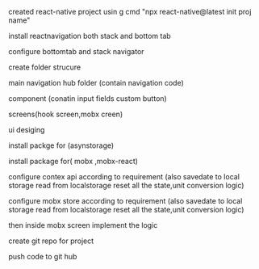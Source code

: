created react-native project usin g cmd "npx react-native@latest init proj name"

install reactnavigation both stack and bottom tab

configure bottomtab and stack navigator

create folder strucure

main navigation hub folder (contain navigation code)

component (conatin input fields custom button)

screens(hook screen,mobx creen)

ui desiging 

install packge for (asynstorage) 

install package for( mobx ,mobx-react)

configure contex api according to requirement (also savedate to local storage read from localstorage reset all the state,unit  conversion logic)

configure mobx store according to requirement  (also savedate to local storage read from localstorage reset all the state,unit  conversion logic)

then inside mobx screen implement the logic


create git repo for project

push code to git hub